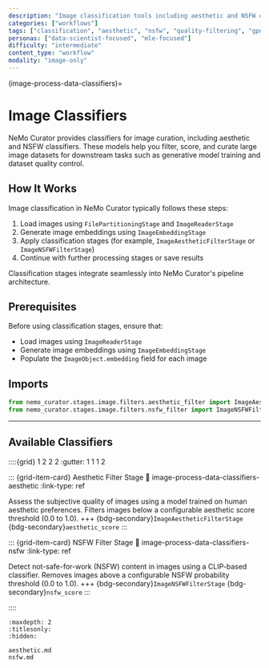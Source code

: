 ```yaml
---
description: "Image classification tools including aesthetic and NSFW classifiers for dataset quality control"
categories: ["workflows"]
tags: ["classification", "aesthetic", "nsfw", "quality-filtering", "gpu-accelerated"]
personas: ["data-scientist-focused", "mle-focused"]
difficulty: "intermediate"
content_type: "workflow"
modality: "image-only"
---
```


(image-process-data-classifiers)=

# Image Classifiers

NeMo Curator provides classifiers for image curation, including aesthetic and NSFW classifiers. These models help you filter, score, and curate large image datasets for downstream tasks such as generative model training and dataset quality control.

## How It Works

Image classification in NeMo Curator typically follows these steps:

1. Load images using `FilePartitioningStage` and `ImageReaderStage`
2. Generate image embeddings using `ImageEmbeddingStage`
3. Apply classification stages (for example, `ImageAestheticFilterStage` or `ImageNSFWFilterStage`)
4. Continue with further processing stages or save results

Classification stages integrate seamlessly into NeMo Curator's pipeline architecture.

## Prerequisites

Before using classification stages, ensure that:

- Load images using `ImageReaderStage`
- Generate image embeddings using `ImageEmbeddingStage`
- Populate the `ImageObject.embedding` field for each image

## Imports

```python
from nemo_curator.stages.image.filters.aesthetic_filter import ImageAestheticFilterStage
from nemo_curator.stages.image.filters.nsfw_filter import ImageNSFWFilterStage
```

---

## Available Classifiers

::::{grid} 1 2 2 2
:gutter: 1 1 1 2

::: {grid-item-card} Aesthetic Filter Stage
:link: image-process-data-classifiers-aesthetic
:link-type: ref

Assess the subjective quality of images using a model trained on human aesthetic preferences. Filters images below a configurable aesthetic score threshold (0.0 to 1.0).
+++
{bdg-secondary}`ImageAestheticFilterStage` {bdg-secondary}`aesthetic_score`
:::

::: {grid-item-card} NSFW Filter Stage
:link: image-process-data-classifiers-nsfw
:link-type: ref

Detect not-safe-for-work (NSFW) content in images using a CLIP-based classifier. Removes images above a configurable NSFW probability threshold (0.0 to 1.0).
+++
{bdg-secondary}`ImageNSFWFilterStage` {bdg-secondary}`nsfw_score`
:::

::::

```{toctree}
:maxdepth: 2
:titlesonly:
:hidden:

aesthetic.md
nsfw.md
```
